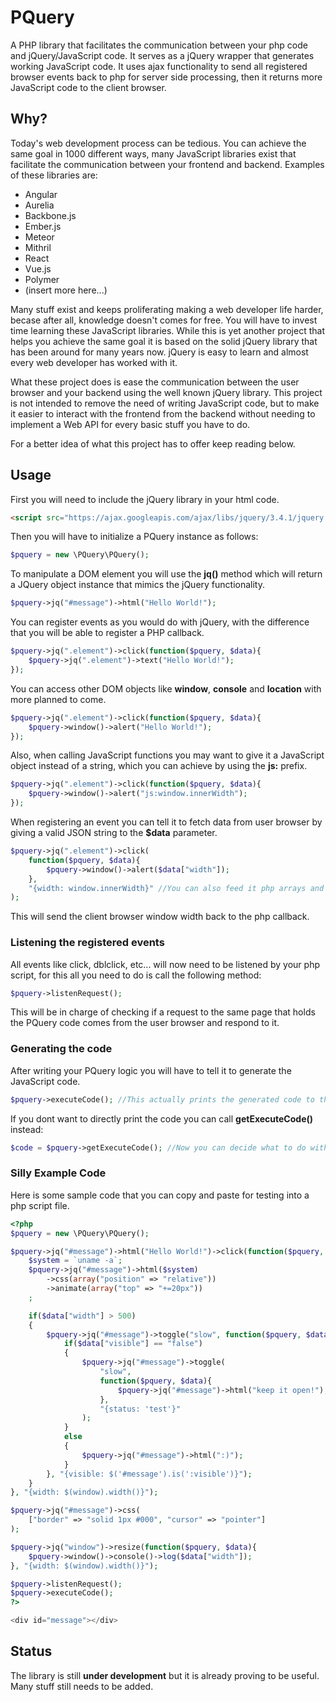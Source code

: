 # PQuery

A PHP library that facilitates the communication between your php
code and jQuery/JavaScript code. It serves as a jQuery wrapper that
generates working JavaScript code. It uses ajax functionality to send
all registered browser events back to php for server side processing, then
it returns more JavaScript code to the client browser.

## Why?

Today's web development process can be tedious. You can achieve the same goal
in 1000 different ways, many JavaScript libraries exist that facilitate the
communication between your frontend and backend. Examples of these libraries
are: 

* Angular
* Aurelia
* Backbone.js
* Ember.js
* Meteor
* Mithril
* React
* Vue.js
* Polymer
* (insert more here...)

Many stuff exist and keeps proliferating making a web developer life harder,
becase after all, knowledge doesn't comes for free. You will have to invest
time learning these JavaScript libraries. While this is yet another project
that helps you achieve the same goal it is based on the solid jQuery library
that has been around for many years now. jQuery is easy to learn and almost
every web developer has worked with it.

What these project does is ease the communication between the user browser
and your backend using the well known jQuery library. This project is not
intended to remove the need of writing JavaScript code, but to make it easier
to interact with the frontend from the backend without needing to implement
a Web API for every basic stuff you have to do.

For a better idea of what this project has to offer keep reading below.

## Usage

First you will need to include the jQuery library in your html code.

```html
<script src="https://ajax.googleapis.com/ajax/libs/jquery/3.4.1/jquery.min.js"></script>
```

Then you will have to initialize a PQuery instance as follows:

```php
$pquery = new \PQuery\PQuery();
```

To manipulate a DOM element you will use the **jq()** method which will return
a JQuery object instance that mimics the jQuery functionality.

```php
$pquery->jq("#message")->html("Hello World!");
```

You can register events as you would do with jQuery, with the difference that
you will be able to register a PHP callback.

```php
$pquery->jq(".element")->click(function($pquery, $data){
    $pquery->jq(".element")->text("Hello World!");
});
```
You can access other DOM objects like **window**, **console** and **location** 
with more planned to come.

```php
$pquery->jq(".element")->click(function($pquery, $data){
    $pquery->window()->alert("Hello World!");
});
```

Also, when calling JavaScript functions you may want to give it a JavaScript
object instead of a string, which you can achieve by using the **js:** prefix.

```php
$pquery->jq(".element")->click(function($pquery, $data){
    $pquery->window()->alert("js:window.innerWidth");
});
```

When registering an event you can tell it to fetch data from user browser by
giving a valid JSON string to the **$data** parameter.

```php
$pquery->jq(".element")->click(
    function($pquery, $data){
        $pquery->window()->alert($data["width"]);
    },
    "{width: window.innerWidth}" //You can also feed it php arrays and objects.
);
```

This will send the client browser window width back to the php callback.

### Listening the registered events

All events like click, dblclick, etc... will now need to be listened by your
php script, for this all you need to do is call the following method:

```php
$pquery->listenRequest();
```

This will be in charge of checking if a request to the same page that holds
the PQuery code comes from the user browser and respond to it.

### Generating the code

After writing your PQuery logic you will have to tell it to generate the 
JavaScript code.

```php
$pquery->executeCode(); //This actually prints the generated code to the document
```

If you dont want to directly print the code you can call 
**getExecuteCode()** instead:

```php
$code = $pquery->getExecuteCode(); //Now you can decide what to do with it
```

### Silly Example Code

Here is some sample code that you can copy and paste for testing into a 
php script file.

```php
<?php
$pquery = new \PQuery\PQuery();

$pquery->jq("#message")->html("Hello World!")->click(function($pquery, $data){
    $system = `uname -a`;
    $pquery->jq("#message")->html($system)
        ->css(array("position" => "relative"))
        ->animate(array("top" => "+=20px"))
    ;

    if($data["width"] > 500)
    {
        $pquery->jq("#message")->toggle("slow", function($pquery, $data){
            if($data["visible"] == "false")
            {
                $pquery->jq("#message")->toggle(
                    "slow",
                    function($pquery, $data){
                        $pquery->jq("#message")->html("keep it open!");
                    }, 
                    "{status: 'test'}"
                );
            }
            else
            {
                $pquery->jq("#message")->html(":)");
            }
        }, "{visible: $('#message').is(':visible')}");
    }
}, "{width: $(window).width()}");

$pquery->jq("#message")->css(
    ["border" => "solid 1px #000", "cursor" => "pointer"]
);

$pquery->jq("window")->resize(function($pquery, $data){
    $pquery->window()->console()->log($data["width"]);
}, "{width: $(window).width()}");

$pquery->listenRequest();
$pquery->executeCode();
?>

<div id="message"></div>
```

## Status

The library is still **under development** but it is already proving to be
useful. Many stuff still needs to be added.